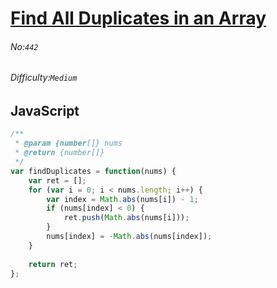 # [Find All Duplicates in an Array](https://leetcode.com/problems/find-all-duplicates-in-an-array/#/description)
###### No:`442`
###### Difficulty:`Medium`
## JavaScript


```js
/**
 * @param {number[]} nums
 * @return {number[]}
 */
var findDuplicates = function(nums) {
    var ret = [];
    for (var i = 0; i < nums.length; i++) {
        var index = Math.abs(nums[i]) - 1;
        if (nums[index] < 0) {
            ret.push(Math.abs(nums[i]));
        }
        nums[index] = -Math.abs(nums[index]);
    }
    
    return ret;
};
```
